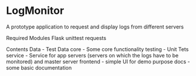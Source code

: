 # LogMonitor
A prototype application to request and display logs from different servers

Required Modules
Flask
unittest
requests

Contents
Data - Test Data
core - Some core functionality
testing - Unit Tets
service - Service for app servers (servers on which the logs have to be monitored) and master server
frontend - simple UI for demo purpose
docs - some basic documentation
